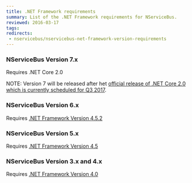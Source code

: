 ```yaml
---
title: .NET Framework requirements
summary: List of the .NET Framework requirements for NServiceBus.
reviewed: 2016-03-17
tags:
redirects:
 - nservicebus/nservicebus-net-framework-version-requirements
---
```


### NServiceBus Version 7.x

Requires .NET Core 2.0

NOTE: Version 7 will be released after het [official release of .NET Core 2.0 which is currently scheduled for Q3 2017](https://github.com/dotnet/core/blob/master/roadmap.md).

### NServiceBus Version 6.x

Requires [.NET Framework Version 4.5.2](https://www.microsoft.com/en-au/download/details.aspx?id=42642)


### NServiceBus Version 5.x

Requires [.NET Framework Version 4.5](https://www.microsoft.com/en-au/download/details.aspx?id=30653)


### NServiceBus Version 3.x and 4.x

Requires [.NET Framework Version 4.0](https://www.microsoft.com/en-au/download/details.aspx?id=17851)
